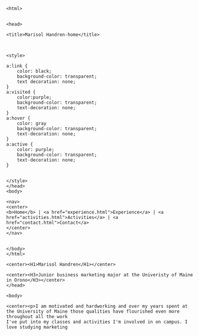 <!DOCTYPE html>

	<html>


	<head> 

	<title>Marisol Handren-home</title> 



	<style>

	a:link {
		color: black; 
		background-color: transparent; 
		text decoration: none; 
	} 
	a:visited { 
		color:purple; 
		background-color: transparent; 
		text-decoration: none; 
	} 
	a:hover {
		color: gray 
		background-color: transparent; 
		text-decoration: none; 
	} 
	a:active { 
		color: purple; 
		background-color: transparent; 
		text-decoration: none; 
	} 
	
	
	</style> 
	</head>
	<body>
	
	<nav> 
	<center> 
	<b>Home</b> | <a href="experience.html">Experience</a> | <a href="activities.html">Activities</a> | <a href="contact.html">Contact</a> 
	</center> 
	</nav> 
	
	
	</body>
	</html> 
	
	<center><H1>Marisol Handren</H1></center> 
	
	<center><H3>Junior business marketing major at the Univeristy of Maine in Orono</H3></center>
	</head>
	
	<body>
	
	<center><p>I am motivated and hardworking and over my years spent at the University of Maine those qualities have flourished even more throughout all the work
	I've put into my classes and activities I'm involved in on campus. I love studying marketing   
